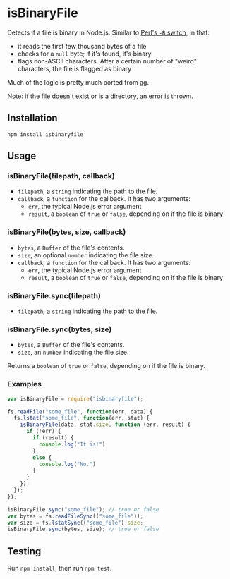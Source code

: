 # isBinaryFile

Detects if a file is binary in Node.js. Similar to [Perl's `-B` switch](http://stackoverflow.com/questions/899206/how-does-perl-know-a-file-is-binary), in that:
- it reads the first few thousand bytes of a file
- checks for a `null` byte; if it's found, it's binary
- flags non-ASCII characters. After a certain number of "weird" characters, the file is flagged as binary

Much of the logic is pretty much ported from [ag](https://github.com/ggreer/the_silver_searcher).

Note: if the file doesn't exist or is a directory, an error is thrown.

## Installation

```
npm install isbinaryfile
```

## Usage

### isBinaryFile(filepath, callback)

* `filepath`, a `string` indicating the path to the file.
* `callback`, a `function` for the callback. It has two arguments:
  - `err`, the typical Node.js error argument
  - `result`, a `boolean` of `true` or `false`, depending on if the file is binary


### isBinaryFile(bytes, size, callback)

* `bytes`, a `Buffer` of the file's contents.
* `size`, an optional `number` indicating the file size.
* `callback`, a `function` for the callback. It has two arguments:
  - `err`, the typical Node.js error argument
  - `result`, a `boolean` of `true` or `false`, depending on if the file is binary


### isBinaryFile.sync(filepath)

* `filepath`, a `string` indicating the path to the file.


### isBinaryFile.sync(bytes, size)

* `bytes`, a `Buffer` of the file's contents.
* `size`, an `number` indicating the file size.


Returns a `boolean` of `true` or `false`, depending on if the file is binary.

### Examples

```javascript
var isBinaryFile = require("isbinaryfile");

fs.readFile("some_file", function(err, data) {
  fs.lstat("some_file", function(err, stat) {
    isBinaryFile(data, stat.size, function (err, result) {
      if (!err) {
        if (result) {
          console.log("It is!")
        }
        else {
          console.log("No.")
        }
      }
    });
  });
});

isBinaryFile.sync("some_file"); // true or false
var bytes = fs.readFileSync(("some_file"));
var size = fs.lstatSync(("some_file").size;
isBinaryFile.sync(bytes, size); // true or false
```

## Testing

Run `npm install`, then run `npm test`.
